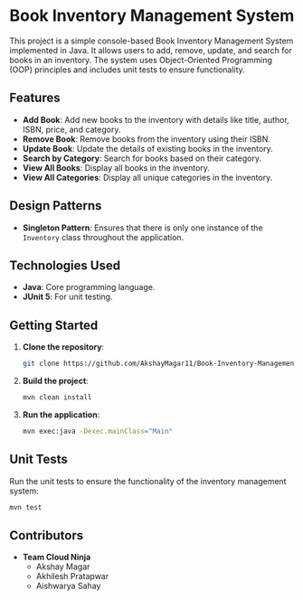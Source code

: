 # Book Inventory Management System

This project is a simple console-based Book Inventory Management System implemented in Java. It allows users to add, remove, update, and search for books in an inventory. The system uses Object-Oriented Programming (OOP) principles and includes unit tests to ensure functionality.

## Features

- **Add Book**: Add new books to the inventory with details like title, author, ISBN, price, and category.
- **Remove Book**: Remove books from the inventory using their ISBN.
- **Update Book**: Update the details of existing books in the inventory.
- **Search by Category**: Search for books based on their category.
- **View All Books**: Display all books in the inventory.
- **View All Categories**: Display all unique categories in the inventory.

## Design Patterns

- **Singleton Pattern**: Ensures that there is only one instance of the `Inventory` class throughout the application.

## Technologies Used

- **Java**: Core programming language.
- **JUnit 5**: For unit testing.

## Getting Started

1. **Clone the repository**:
    ```sh
    git clone https://github.com/AkshayMagar11/Book-Inventory-Management-System.git
    ```

2. **Build the project**:
    ```sh
    mvn clean install
    ```

3. **Run the application**:
    ```sh
    mvn exec:java -Dexec.mainClass="Main"
    ```
    
## Unit Tests

Run the unit tests to ensure the functionality of the inventory management system:
```sh
mvn test
```

## Contributors

- **Team Cloud Ninja**
  -  Akshay Magar
  -  Akhilesh Pratapwar
  -  Aishwarya Sahay

